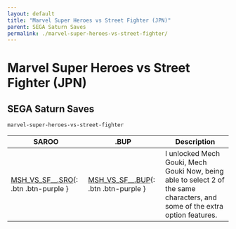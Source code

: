 ```yaml
---
layout: default
title: "Marvel Super Heroes vs Street Fighter (JPN)"
parent: SEGA Saturn Saves
permalink: ./marvel-super-heroes-vs-street-fighter/
---
```

# Marvel Super Heroes vs Street Fighter (JPN)

## SEGA Saturn Saves

`marvel-super-heroes-vs-street-fighter`

| SAROO | .BUP | Description |
|------|----------|-------------|
| [MSH_VS_SF__.SRO](MSH_VS_SF__.SRO){: .btn .btn-purple } | [MSH_VS_SF__.BUP](MSH_VS_SF__.BUP){: .btn .btn-purple } | I unlocked Mech Gouki, Mech Gouki Now, being able to select 2 of the same characters, and some of the extra option features. |
